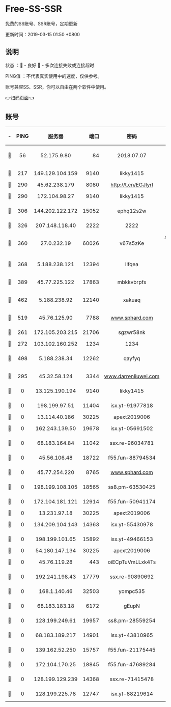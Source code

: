 # Free-SS-SSR

免费的SS账号、SSR账号，定期更新

更新时间：2019-03-15 01:50 +0800

## 说明

状态     ：🙂 - 良好 🙁 - 多次连接失败或连接超时

PING值   ：不代表真实使用中的速度，仅供参考。

账号兼容SS、SSR，你可以自由在两个软件中使用。

👉[扫码页面](https://liesauer.github.io/Free-SS-SSR/)👈

## 账号

|-|PING|服务器|端口|密码|加密方式|区域|
|:----:|:----:|:-----:|-----:|:----:|:----:|:----:|
|🙂|56|52.175.9.80|84|2018.07.07|chacha20-ietf-poly1305|HK|
|🙂|217|149.129.104.159|9140|likky1415|aes-256-cfb|HK|
|🙂|290|45.62.238.179|8080|http://t.cn/EGJIyrl|rc4-md5|CA|
|🙂|290|172.104.98.27|9140|likky1415|aes-256-cfb|JP|
|🙂|306|144.202.122.172|15052|ephq12s2w|aes-256-cfb|US|
|🙂|326|207.148.118.40|2222|2222|aes-256-cfb|SG|
|🙂|360|27.0.232.19|60026|v67s5zKe|xchacha20-ietf-poly1305|HK|
|🙂|368|5.188.238.121|12394|llfqea|chacha20-ietf-poly1305|BR|
|🙂|389|45.77.225.122|17863|mbkkvbrpfs|aes-256-cfb|GB|
|🙂|462|5.188.238.92|12140|xakuaq|chacha20-ietf-poly1305|BR|
|🙂|519|45.76.125.90|7788|www.sphard.com|aes-256-cfb|AU|
|🙂|261|172.105.203.215|21706|sgzwr58nk|aes-256-cfb|JP|
|🙂|272|103.102.160.252|1234|1234|rc4-md5|JP|
|🙂|498|5.188.238.34|12262|qayfyq|chacha20-ietf-poly1305|BR|
|🙁|295|45.32.58.124|3344|www.darrenliuwei.com|aes-256-cfb|JP|
|🙁|0|13.125.190.194|9140|likky1415|aes-256-cfb|KR|
|🙁|0|198.199.97.51|11404|isx.yt-91977818|aes-256-cfb|US|
|🙁|0|13.114.40.186|30225|apext2019006|chacha20|JP|
|🙁|0|162.243.139.50|19678|isx.yt-05691502|aes-256-cfb|US|
|🙁|0|68.183.164.84|11042|ssx.re-96034781|aes-256-cfb|US|
|🙁|0|45.56.106.48|18722|f55.fun-88794534|aes-256-cfb|US|
|🙁|0|45.77.254.220|8765|www.sphard.com|aes-256-cfb|SG|
|🙁|0|198.199.108.105|18565|ss8.pm-63530425|aes-256-cfb|US|
|🙁|0|172.104.181.121|12914|f55.fun-50941174|aes-256-cfb|SG|
|🙁|0|13.231.97.18|30225|apext2019006|chacha20|JP|
|🙁|0|134.209.104.143|14363|isx.yt-55430978|aes-256-cfb|SG|
|🙁|0|198.199.101.65|15892|isx.yt-49466153|aes-256-cfb|US|
|🙁|0|54.180.147.134|30225|apext2019006|chacha20|KR|
|🙁|0|45.76.119.28|443|oiECpTuVmLLxk4Ts|aes-256-cfb|AU|
|🙁|0|192.241.198.43|17779|ssx.re-90890692|aes-256-cfb|US|
|🙁|0|168.1.140.46|32503|yompc535|aes-256-cfb|AU|
|🙁|0|68.183.183.18|6172|gEupN|aes-256-cfb|SG|
|🙁|0|128.199.249.61|19957|ss8.pm-28559254|aes-256-cfb|SG|
|🙁|0|68.183.189.217|14901|isx.yt-43810965|aes-256-cfb|SG|
|🙁|0|139.162.52.250|15757|f55.fun-21175445|aes-256-cfb|SG|
|🙁|0|172.104.170.25|18845|f55.fun-47689284|aes-256-cfb|SG|
|🙁|0|128.199.129.239|14368|ssx.re-71415478|aes-256-cfb|SG|
|🙁|0|128.199.225.78|12747|isx.yt-88219614|aes-256-cfb|SG|
